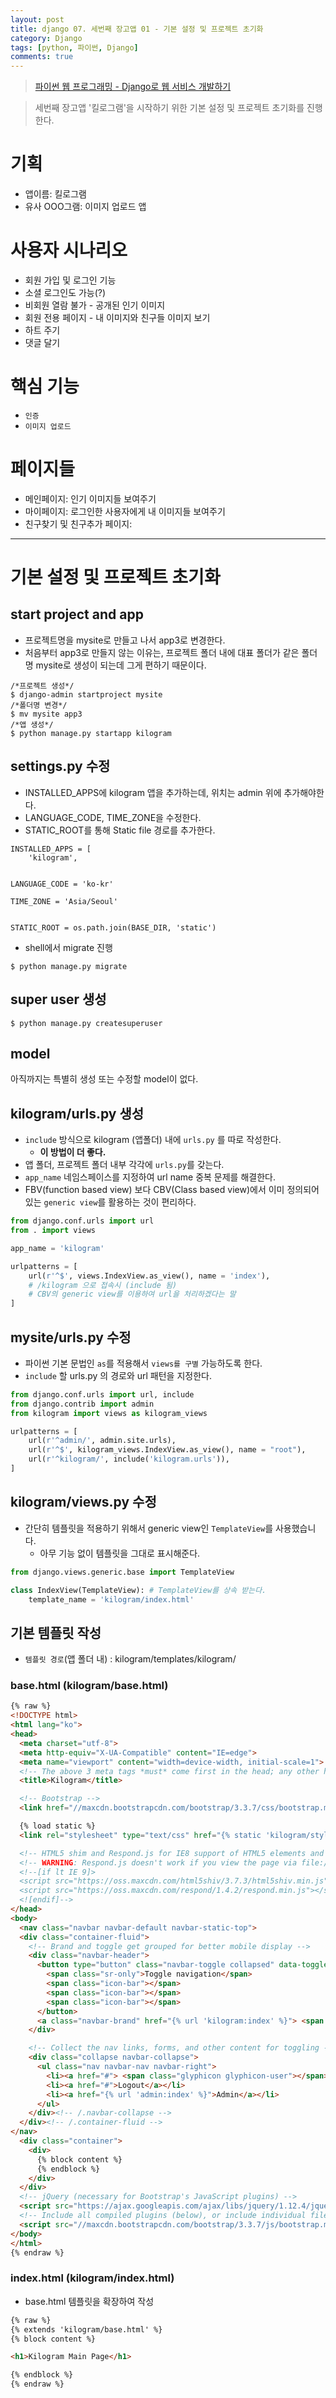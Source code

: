 ```yaml
---
layout: post
title: django 07. 세번째 장고앱 01 - 기본 설정 및 프로젝트 초기화
category: Django
tags: [python, 파이썬, Django]
comments: true
---
```

> [파이썬 웹 프로그래밍 - Django로 웹 서비스 개발하기 ](https://www.inflearn.com/course/django-%ED%8C%8C%EC%9D%B4%EC%8D%AC-%EC%9E%A5%EA%B3%A0-%EA%B0%95%EC%A2%8C/)

> 세번째 장고앱 '킬로그램'을 시작하기 위한 기본 설정 및 프로젝트 초기화를 진행한다.

# 기획
- 앱이름: 킬로그램
- 유사 OOO그램: 이미지 업로드 앱

# 사용자 시나리오
- 회원 가입 및 로그인 기능
- 소셜 로그인도 가능(?)
- 비회원 열람 불가 - 공개된 인기 이미지
- 회원 전용 페이지 - 내 이미지와 친구들 이미지 보기
- 하트 주기
- 댓글 달기

# 핵심 기능
- `인증`
- `이미지 업로드`

# 페이지들
- 메인페이지: 인기 이미지들 보여주기
- 마이페이지: 로그인한 사용자에게 내 이미지들 보여주기
- 친구찾기 및 친구추가 페이지:

-----

# 기본 설정 및 프로젝트 초기화

## start project and app
- 프로젝트명을 mysite로 만들고 나서 app3로 변경한다.
- 처음부터 app3로 만들지 않는 이유는, 프로젝트 폴더 내에 대표 폴더가 같은 폴더명 mysite로 생성이 되는데 그게 편하기 때문이다.

```
/*프로젝트 생성*/
$ django-admin startproject mysite
/*폴더명 변경*/
$ mv mysite app3
/*앱 생성*/
$ python manage.py startapp kilogram
```

## settings.py 수정
- INSTALLED_APPS에 kilogram 앱을 추가하는데, 위치는 admin 위에 추가해야한다.
- LANGUAGE_CODE, TIME_ZONE을 수정한다.
- STATIC_ROOT를 통해 Static file 경로를 추가한다.

```
INSTALLED_APPS = [
    'kilogram',


LANGUAGE_CODE = 'ko-kr'

TIME_ZONE = 'Asia/Seoul'


STATIC_ROOT = os.path.join(BASE_DIR, 'static')
```

- shell에서 migrate 진행

```shell
$ python manage.py migrate
```

## super user 생성

```shell
$ python manage.py createsuperuser
```

## model

아직까지는 특별히 생성 또는 수정할 model이 없다.

## kilogram/urls.py 생성

- `include` 방식으로 kilogram (앱폴더) 내에 `urls.py` 를 따로 작성한다.
  - **이 방법이 더 좋다.**
- 앱 폴더, 프로젝트 폴더 내부 각각에 `urls.py`를 갖는다.
- `app_name` 네임스페이스를 지정하여 url name 중복 문제를 해결한다.
- FBV(function based view) 보다 CBV(Class based view)에서 이미 정의되어 있는 `generic view`를 활용하는 것이 편리하다.

```python
from django.conf.urls import url
from . import views

app_name = 'kilogram'

urlpatterns = [
    url(r'^$', views.IndexView.as_view(), name = 'index'),
    # /kilogram 으로 접속시 (include 됨)
    # CBV의 generic view를 이용하여 url을 처리하겠다는 말
]
```

## mysite/urls.py 수정

- 파이썬 기본 문법인 `as`를 적용해서 `views를 구별` 가능하도록 한다.
- `include` 할 urls.py 의 경로와 url 패턴을 지정한다.

```python
from django.conf.urls import url, include
from django.contrib import admin
from kilogram import views as kilogram_views

urlpatterns = [
    url(r'^admin/', admin.site.urls),
    url(r'^$', kilogram_views.IndexView.as_view(), name = "root"),
    url(r'^kilogram/', include('kilogram.urls')),
]
```

## kilogram/views.py 수정

- 간단히 템플릿을 적용하기 위해서 generic view인 `TemplateView`를 사용했습니다.
  - 아무 기능 없이 템플릿을 그대로 표시해준다.

```python
from django.views.generic.base import TemplateView

class IndexView(TemplateView): # TemplateView를 상속 받는다.
    template_name = 'kilogram/index.html'
```

## 기본 템플릿 작성
- `템플릿 경로`(앱 폴더 내) : kilogram/templates/kilogram/

### base.html (kilogram/base.html)

```html
{% raw %}
<!DOCTYPE html>
<html lang="ko">
<head>
  <meta charset="utf-8">
  <meta http-equiv="X-UA-Compatible" content="IE=edge">
  <meta name="viewport" content="width=device-width, initial-scale=1">
  <!-- The above 3 meta tags *must* come first in the head; any other head content must come *after* these tags -->
  <title>Kilogram</title>

  <!-- Bootstrap -->
  <link href="//maxcdn.bootstrapcdn.com/bootstrap/3.3.7/css/bootstrap.min.css" rel="stylesheet">

  {% load static %}
  <link rel="stylesheet" type="text/css" href="{% static 'kilogram/style.css' %}" />

  <!-- HTML5 shim and Respond.js for IE8 support of HTML5 elements and media queries -->
  <!-- WARNING: Respond.js doesn't work if you view the page via file:// -->
  <!--[if lt IE 9]>
  <script src="https://oss.maxcdn.com/html5shiv/3.7.3/html5shiv.min.js"></script>
  <script src="https://oss.maxcdn.com/respond/1.4.2/respond.min.js"></script>
  <![endif]-->
</head>
<body>
  <nav class="navbar navbar-default navbar-static-top">
  <div class="container-fluid">
    <!-- Brand and toggle get grouped for better mobile display -->
    <div class="navbar-header">
      <button type="button" class="navbar-toggle collapsed" data-toggle="collapse" data-target="#bs-example-navbar-collapse-1" aria-expanded="false">
        <span class="sr-only">Toggle navigation</span>
        <span class="icon-bar"></span>
        <span class="icon-bar"></span>
        <span class="icon-bar"></span>
      </button>
      <a class="navbar-brand" href="{% url 'kilogram:index' %}"> <span class="glyphicon glyphicon-camera"> </span> Kilogram </a>
    </div>

    <!-- Collect the nav links, forms, and other content for toggling -->
    <div class="collapse navbar-collapse">
      <ul class="nav navbar-nav navbar-right">
        <li><a href="#"> <span class="glyphicon glyphicon-user"></span> Login</a></li>
        <li><a href="#">Logout</a></li>
        <li><a href="{% url 'admin:index' %}">Admin</a></li>
      </ul>
    </div><!-- /.navbar-collapse -->
  </div><!-- /.container-fluid -->
</nav>
  <div class="container">
    <div>
      {% block content %}
      {% endblock %}
    </div>
  </div>
  <!-- jQuery (necessary for Bootstrap's JavaScript plugins) -->
  <script src="https://ajax.googleapis.com/ajax/libs/jquery/1.12.4/jquery.min.js"></script>
  <!-- Include all compiled plugins (below), or include individual files as needed -->
  <script src="//maxcdn.bootstrapcdn.com/bootstrap/3.3.7/js/bootstrap.min.js"></script>
</body>
</html>
{% endraw %}
```

### index.html (kilogram/index.html)
- base.html 템플릿을 확장하여 작성

```html
{% raw %}
{% extends 'kilogram/base.html' %}
{% block content %}

<h1>Kilogram Main Page</h1>

{% endblock %}
{% endraw %}
```

